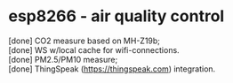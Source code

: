 # esp8266 - air quality control

[done] CO2 measure based on MH-Z19b;  
[done] WS w/local cache for wifi-connections.  
[done] PM2.5/PM10 measure;  
[done] ThingSpeak (https://thingspeak.com) integration.  
